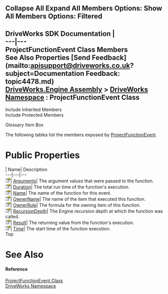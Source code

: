 Collapse All Expand All Members Options: Show All  Members Options: Filtered   
---  
DriveWorks SDK Documentation  |   
---|---  
ProjectFunctionEvent Class Members   
See Also Properties [Send Feedback](mailto:apisupport@driveworks.co.uk?subject=Documentation Feedback: topic4478.md)  
[DriveWorks.Engine Assembly](topic2156.md) > [DriveWorks Namespace](topic2159.md) : ProjectFunctionEvent Class  
---  
  
Include Inherited Members    
Include Protected Members  


Glossary Item Box

The following tables list the members exposed by [ProjectFunctionEvent](topic4478.md).

# Public Properties

| Name| Description  
---|---|---  
![Public Property](dotnetimages/publicProperty.gif)| [Arguments](topic4484.md)| The argument values that were passed to the function.   
![Public Property](dotnetimages/publicProperty.gif)| [Duration](topic4485.md)| The total run time of the function's execution.   
![Public Property](dotnetimages/publicProperty.gif)| [Name](topic4486.md)| The name of the function for this event.   
![Public Property](dotnetimages/publicProperty.gif)| [OwnerName](topic4487.md)| The name of the item that executed this function.   
![Public Property](dotnetimages/publicProperty.gif)| [OwnerRule](topic4488.md)| The formula for the owning item of this function.   
![Public Property](dotnetimages/publicProperty.gif)| [RecursionDepth](topic4489.md)| The Engine recursion depth at which the function was called.   
![Public Property](dotnetimages/publicProperty.gif)| [Result](topic4490.md)| The returning value from the function's execution.   
![Public Property](dotnetimages/publicProperty.gif)| [Time](topic4491.md)| The start time of the function execution.   
Top

# See Also

#### Reference

[ProjectFunctionEvent Class](topic4478.md)   
[DriveWorks Namespace](topic2159.md)


